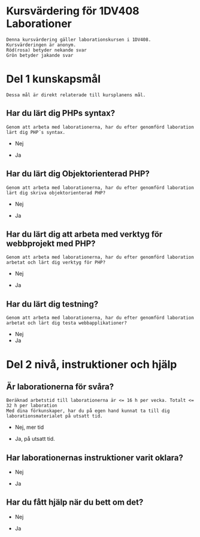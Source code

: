 # Kursvärdering för 1DV408 Laborationer
	Denna kursvärdering gäller laborationskursen i 1DV408. 
	Kursvärderingen är anonym. 
	Röd(rosa) betyder nekande svar
	Grön betyder jakande svar

# Del 1 kunskapsmål 
	Dessa mål är direkt relaterade till kursplanens mål.

## Har du lärt dig PHPs syntax?
	Genom att arbeta med laborationerna, har du efter genomförd laboration lärt dig PHP´s syntax.
 - Nej
 + Ja
 
## Har du lärt dig Objektorienterad PHP?
	Genom att arbeta med laborationerna, har du efter genomförd laboration lärt dig skriva objektorienterad PHP?
 - Nej
 + Ja

## Har du lärt dig att arbeta med verktyg för webbprojekt med PHP?
	Genom att arbeta med laborationerna, har du efter genomförd laboration arbetat och lärt dig verktyg för PHP?
 - Nej
 + Ja

## Har du lärt dig testning?
	Genom att arbeta med laborationerna, har du efter genomförd laboration arbetat och lärt dig testa webbapplikationer?
 - Nej
 - Ja
 
# Del 2 nivå, instruktioner och hjälp

## Är laborationerna för svåra?
	Beräknad arbetstid till laborationerna är <= 16 h per vecka. Totalt <= 32 h per laboration
	Med dina förkunskaper, har du på egen hand kunnat ta till dig laborationsmaterialet på utsatt tid. 
 - Nej, mer tid
 + Ja, på utsatt tid.

## Har laborationernas instruktioner varit oklara?
 - Nej
 + Ja
 
## Har du fått hjälp när du bett om det?
 - Nej
 + Ja
